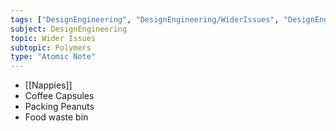 ```yaml
---
tags: ["DesignEngineering", "DesignEngineering/WiderIssues", "DesignEngineering/WiderIssues/Polymers", "DesignEngineering/Materials/Plastics"]
subject: DesignEngineering
topic: Wider Issues
subtopic: Polymers
type: "Atomic Note"
---
```


 - [[Nappies]]
 - Coffee Capsules
 - Packing Peanuts
 - Food waste bin